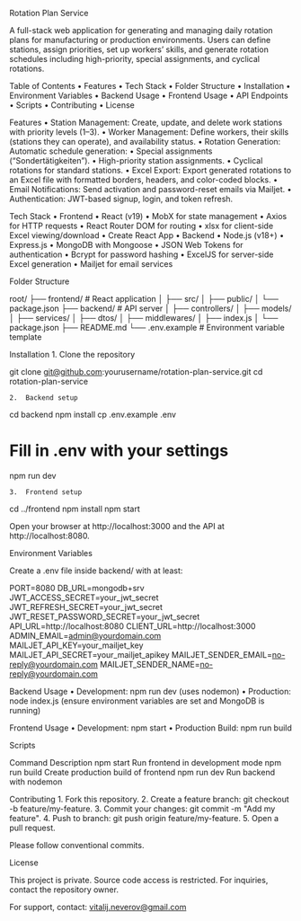 Rotation Plan Service

A full-stack web application for generating and managing daily rotation plans for manufacturing or production environments. Users can define stations, assign priorities, set up workers’ skills, and generate rotation schedules including high-priority, special assignments, and cyclical rotations.

Table of Contents
• Features
• Tech Stack
• Folder Structure
• Installation
• Environment Variables
• Backend Usage
• Frontend Usage
• API Endpoints
• Scripts
• Contributing
• License

Features
• Station Management: Create, update, and delete work stations with priority levels (1–3).
• Worker Management: Define workers, their skills (stations they can operate), and availability status.
• Rotation Generation: Automatic schedule generation:
• Special assignments (“Sondertätigkeiten”).
• High-priority station assignments.
• Cyclical rotations for standard stations.
• Excel Export: Export generated rotations to an Excel file with formatted borders, headers, and color-coded blocks.
• Email Notifications: Send activation and password-reset emails via Mailjet.
• Authentication: JWT-based signup, login, and token refresh.

Tech Stack
• Frontend
• React (v19)
• MobX for state management
• Axios for HTTP requests
• React Router DOM for routing
• xlsx for client-side Excel viewing/download
• Create React App
• Backend
• Node.js (v18+)
• Express.js
• MongoDB with Mongoose
• JSON Web Tokens for authentication
• Bcrypt for password hashing
• ExcelJS for server-side Excel generation
• Mailjet for email services

Folder Structure

root/
├── frontend/ # React application
│ ├── src/
│ ├── public/
│ └── package.json
├── backend/ # API server
│ ├── controllers/
│ ├── models/
│ ├── services/
│ ├── dtos/
│ ├── middlewares/
│ ├── index.js
│ └── package.json
├── README.md
└── .env.example # Environment variable template

Installation 1. Clone the repository

git clone git@github.com:yourusername/rotation-plan-service.git
cd rotation-plan-service

    2.	Backend setup

cd backend
npm install
cp .env.example .env

# Fill in .env with your settings

npm run dev

    3.	Frontend setup

cd ../frontend
npm install
npm start

Open your browser at http://localhost:3000 and the API at http://localhost:8080.

Environment Variables

Create a .env file inside backend/ with at least:

PORT=8080
DB_URL=mongodb+srv
JWT_ACCESS_SECRET=your_jwt_secret
JWT_REFRESH_SECRET=your_jwt_secret
JWT_RESET_PASSWORD_SECRET=your_jwt_secret
API_URL=http://localhost:8080
CLIENT_URL=http://localhost:3000
ADMIN_EMAIL=admin@yourdomain.com
MAILJET_API_KEY=your_mailjet_key
MAILJET_API_SECRET=your_mailjet_apikey
MAILJET_SENDER_EMAIL=no-reply@yourdomain.com
MAILJET_SENDER_NAME=no-reply@yourdomain.com

Backend Usage
• Development: npm run dev (uses nodemon)
• Production: node index.js (ensure environment variables are set and MongoDB is running)

Frontend Usage
• Development: npm start
• Production Build: npm run build

Scripts

Command Description
npm start Run frontend in development mode
npm run build Create production build of frontend
npm run dev Run backend with nodemon

Contributing 1. Fork this repository. 2. Create a feature branch: git checkout -b feature/my-feature. 3. Commit your changes: git commit -m "Add my feature". 4. Push to branch: git push origin feature/my-feature. 5. Open a pull request.

Please follow conventional commits.

License

This project is private. Source code access is restricted. For inquiries, contact the repository owner.

For support, contact: vitalij.neverov@gmail.com
